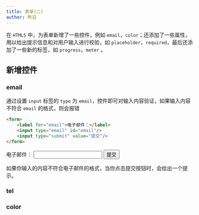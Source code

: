 ```yaml
---
title: 表单(二)
author: 熊滔
---
```


在 `HTML5` 中，为表单新增了一些控件，例如 `email`，`color`；还添加了一些属性，用以给出提示信息和对用户输入进行校验，如 `placeholder`，`required`，最后还添加了一些新的标签，如 `progress`，`meter` 。

## 新增控件

### email

通过设置 `input` 标签的 `type` 为 `email`，控件即可对输入内容验证，如果输入内容不符合 `email` 的格式，则会报错

```html
<form>
    <label for="email">电子邮件：</label>
	<input type="email" id="email"/>
    <input type="submit" value="提交"/>
</form>
```

<DisplayBox>

<form>
    <label for="email">电子邮件：</label>
	<input type="email" id="email"/>
    <input type="submit" value="提交"/>
</form>

</DisplayBox>

如果你输入的内容不符合电子邮件的格式，当你点击提交按钮时，会给出一个提示。

### tel



### color



<Disqus />